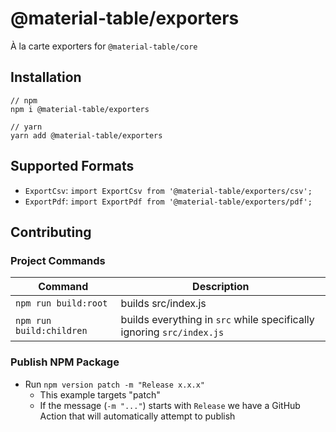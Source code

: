 # @material-table/exporters

À la carte exporters for `@material-table/core`

## Installation

```
// npm
npm i @material-table/exporters

// yarn
yarn add @material-table/exporters
```

## Supported Formats

- `ExportCsv`: `import ExportCsv from '@material-table/exporters/csv';`
- `ExportPdf`: `import ExportPdf from '@material-table/exporters/pdf';`

## Contributing

### Project Commands 

| Command | Description |
| --- | --- |
| `npm run build:root` | builds src/index.js |
| `npm run build:children` | builds everything in `src` while specifically ignoring `src/index.js` |

### Publish NPM Package

- Run `npm version patch -m "Release x.x.x"`
  - This example targets "patch"
  - If the message (`-m "..."`) starts with `Release` we have a GitHub Action that will automatically attempt to publish